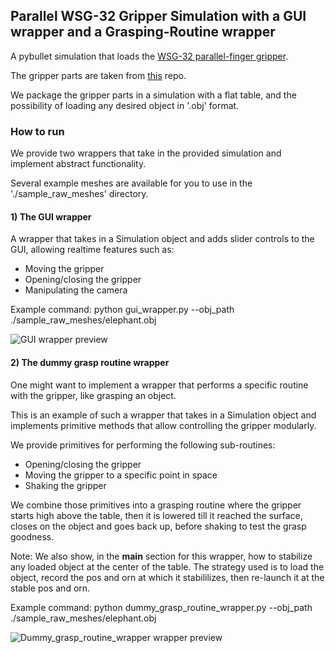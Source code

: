 ## Parallel WSG-32 Gripper Simulation with a GUI wrapper and a Grasping-Routine wrapper

A pybullet simulation that loads the [WSG-32 parallel-finger gripper](https://www.weiss-robotics.com/en/produkte/gripping-systems/performance-line-en/wsg-32-en/). 

The gripper parts are taken from [this](https://code.google.com/archive/p/wsg50-ros-pkg/) repo. 

We package the gripper parts in a simulation with a flat table, and the possibility of loading any desired object in '.obj' format.

### How to run

We provide two wrappers that take in the provided simulation and implement abstract functionality.

Several example meshes are available for you to use in the './sample_raw_meshes' directory.

#### 1) The GUI wrapper
A wrapper that takes in a Simulation object and adds slider controls to the GUI, allowing realtime features such as:
  * Moving the gripper
  * Opening/closing the gripper
  * Manipulating the camera
  
Example command:
python gui_wrapper.py --obj_path ./sample_raw_meshes/elephant.obj

![GUI wrapper preview](https://github.mit.edu/jaks19/parallel_gripper_simulation_pybullet/blob/master/pics/pic_debug.png)

#### 2) The dummy grasp routine wrapper
One might want to implement a wrapper that performs a specific routine with the gripper, like grasping an object. 

This is an example of such a wrapper that takes in a Simulation object and implements primitive methods that allow controlling
the gripper modularly.

We provide primitives for performing the following sub-routines:
* Opening/closing the gripper
* Moving the gripper to a specific point in space
* Shaking the gripper

We combine those primitives into a grasping routine where the gripper starts high above the table, then it is lowered till it reached the surface, closes on the object and goes back up, before shaking to test the grasp goodness.

Note:
We also show, in the __main__ section for this wrapper, how to stabilize any loaded object at the center of the table. The strategy used is to load the object, record the pos and orn at which it stabililizes, then re-launch it at the stable pos and orn.

Example command:
python dummy_grasp_routine_wrapper.py --obj_path ./sample_raw_meshes/elephant.obj

![Dummy_grasp_routine_wrapper wrapper preview](https://github.mit.edu/jaks19/parallel_gripper_simulation_pybullet/blob/master/pics/pic_routine.png)



